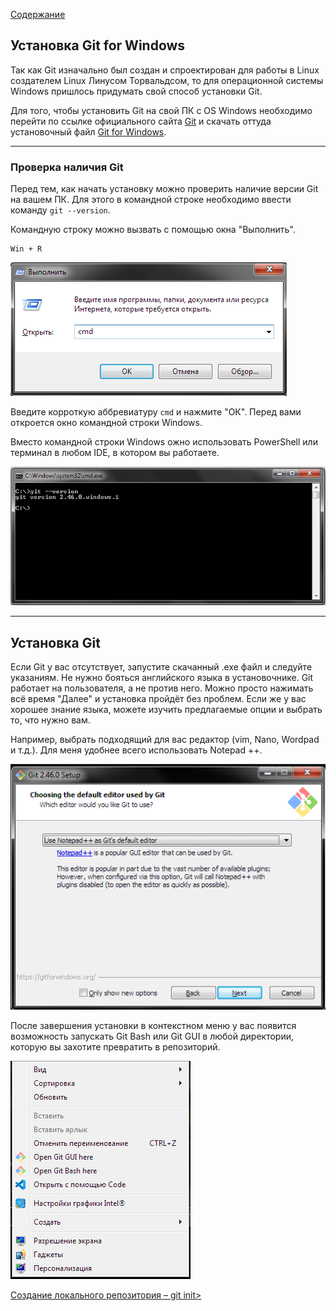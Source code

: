 [Содержание](./readme.md)

## Установка Git for Windows

Так как Git изначально был создан и спроектирован для работы в Linux создателем Linux Линусом Торвальдсом, то для операционной системы Windows пришлось придумать свой способ установки Git.

Для того, чтобы установить Git на свой ПК с OS Windows необходимо перейти по ссылке официального сайта [Git](https://git-scm.com) и скачать оттуда установочный файл [Git for Windows](https://git-scm.com/download/win).

***
### Проверка наличия Git

Перед тем, как начать установку можно проверить наличие версии Git на вашем ПК. Для этого в командной строке необходимо ввести команду `git --version`.

Командную строку можно вызвать с помощью окна "Выполнить".
```
Win + R
```

![Окно "Выполнить"](./assets/WinR.png)


Введите корроткую аббревиатуру `cmd` и нажмите "ОК". Перед вами откроется окно командной строки Windows. 

Вместо командной строки Windows ожно использовать PowerShell или терминал в любом IDE, в котором вы работаете.

![Версия Git](./assets/cmd_git_version.png)

***

## Установка Git

Если Git у вас отсутствует, запустите скачанный .exe файл и следуйте указаниям. Не нужно бояться английского языка в установочнике. Git работает на пользователя, а не против него. Можно просто нажимать всё время "Далее" и установка пройдёт без проблем. Если же у вас хорошее знание языка, можете изучить предлагаемые опции и выбрать то, что нужно вам.

Например, выбрать подходящий для вас редактор (vim, Nano, Wordpad и т.д.). Для меня удобнее всего использовать Notepad ++.

![Выбор редактора](./assets/git_setup_3.PNG)

После завершения установки в контекстном меню у вас появится возможность запускать Git Bash или Git GUI в любой директории, которую вы захотите превратить в репозиторий.

![Инструменты Git](./assets/Git_tools.png)

[Создание локального репозитория – git init>](./init.md)
